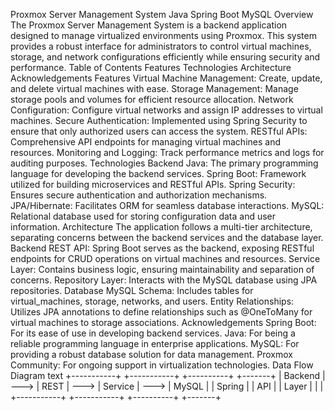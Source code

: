 Proxmox Server Management System
Java
Spring Boot
MySQL
Overview
The Proxmox Server Management System is a backend application designed to manage virtualized environments using Proxmox. This system provides a robust interface for administrators to control virtual machines, storage, and network configurations efficiently while ensuring security and performance.
Table of Contents
Features
Technologies
Architecture
Acknowledgements
Features
Virtual Machine Management: Create, update, and delete virtual machines with ease.
Storage Management: Manage storage pools and volumes for efficient resource allocation.
Network Configuration: Configure virtual networks and assign IP addresses to virtual machines.
Secure Authentication: Implemented using Spring Security to ensure that only authorized users can access the system.
RESTful APIs: Comprehensive API endpoints for managing virtual machines and resources.
Monitoring and Logging: Track performance metrics and logs for auditing purposes.
Technologies
Backend
Java: The primary programming language for developing the backend services.
Spring Boot: Framework utilized for building microservices and RESTful APIs.
Spring Security: Ensures secure authentication and authorization mechanisms.
JPA/Hibernate: Facilitates ORM for seamless database interactions.
MySQL: Relational database used for storing configuration data and user information.
Architecture
The application follows a multi-tier architecture, separating concerns between the backend services and the database layer.
Backend
REST API: Spring Boot serves as the backend, exposing RESTful endpoints for CRUD operations on virtual machines and resources.
Service Layer: Contains business logic, ensuring maintainability and separation of concerns.
Repository Layer: Interacts with the MySQL database using JPA repositories.
Database
MySQL Schema: Includes tables for virtual_machines, storage, networks, and users.
Entity Relationships: Utilizes JPA annotations to define relationships such as @OneToMany for virtual machines to storage associations.
Acknowledgements
Spring Boot: For its ease of use in developing backend services.
Java: For being a reliable programming language in enterprise applications.
MySQL: For providing a robust database solution for data management.
Proxmox Community: For ongoing support in virtualization technologies.
Data Flow Diagram
text
+-----------+      +-----------+      +----------+      +-------+
|  Backend  | ---> |   REST    | ---> | Service  | ---> | MySQL |
|  Spring   |      |   API     |      |  Layer   |      |       |
+-----------+      +-----------+      +----------+      +-------+
